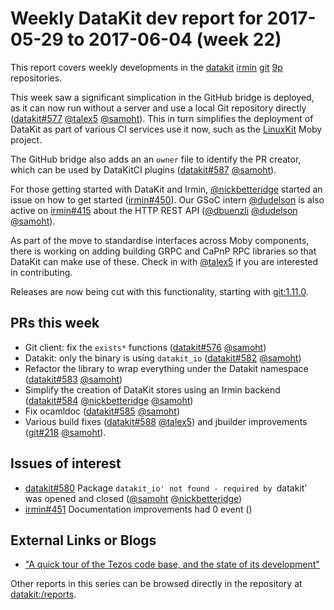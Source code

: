 # Weekly DataKit dev report for 2017-05-29 to 2017-06-04 (week 22)

This report covers weekly developments in the [datakit] [irmin] [git] [9p] repositories.

This week saw a significant simplication in the GitHub bridge is deployed, as it can now run without a server and use a local Git repository directly ([datakit#577] [@talex5] [@samoht]).  This in turn simplifies the deployment of DataKit as part of various CI services use it now, such as the [LinuxKit](https://github.com/linuxkit/linuxkit) Moby project.

The GitHub bridge also adds an an `owner` file to identify the PR creator, which can be used by DataKitCI plugins ([datakit#587] [@samoht]).

For those getting started with DataKit and Irmin, [@nickbetteridge] started an issue on how to get started ([irmin#450]).
Our GSoC intern [@dudelson] is also active on [irmin#415] about the HTTP REST API ([@dbuenzli] [@dudelson] [@samoht]).

As part of the move to standardise interfaces across Moby components, there is working on adding building GRPC and CaPnP RPC libraries so that DataKit can make use of these. Check in with [@talex5] if you are interested in contributing.

Releases are now being cut with this functionality, starting with [git:1.11.0].

## PRs this week

- Git client: fix the `exists*` functions ([datakit#576] [@samoht])
- Datakit: only the binary is using `datakit_io` ([datakit#582] [@samoht])
- Refactor the library to wrap everything under the Datakit namespace ([datakit#583] [@samoht])
- Simplify the creation of DataKit stores using an Irmin backend ([datakit#584] [@nickbetteridge] [@samoht])
- Fix ocamldoc ([datakit#585] [@samoht])
- Various build fixes ([datakit#588] [@talex5]) and jbuilder improvements ([git#218] [@samoht]).


## Issues of interest

- [datakit#580] Package `datakit_io' not found - required by `datakit' was opened and closed ([@samoht] [@nickbetteridge])
- [irmin#451] Documentation improvements had 0 event ()

## External Links or Blogs

- ["A quick tour of the Tezos code base, and the state of its development"](https://medium.com/tezos/a-quick-tour-of-the-tezos-code-base-and-the-state-of-its-development-c4e5fcb34b8a)

Other reports in this series can be browsed directly in the repository at [datakit:/reports](https://github.com/moby/datakit/tree/master/reports/).

[@dbuenzli]: https://github.com/dbuenzli
[@dudelson]: https://github.com/dudelson
[@nickbetteridge]: https://github.com/nickbetteridge
[@samoht]: https://github.com/samoht
[@talex5]: https://github.com/talex5
[irmin]: https://github.com/mirage/irmin
[irmin#415]: https://github.com/mirage/irmin/issues/415
[irmin#450]: https://github.com/mirage/irmin/issues/450
[irmin#451]: https://github.com/mirage/irmin/issues/451
[irmin#452]: https://github.com/mirage/irmin/pull/452
[9p]: https://github.com/mirage/ocaml-9p
[git]: https://github.com/mirage/ocaml-git
[git#218]: https://github.com/mirage/ocaml-git/pull/218
[git:1.11.0]: https://github.com/mirage/ocaml-git/releases/tag/1.11.0
[datakit]: https://github.com/moby/datakit
[datakit#576]: https://github.com/moby/datakit/pull/576
[datakit#577]: https://github.com/moby/datakit/pull/577
[datakit#580]: https://github.com/moby/datakit/issues/580
[datakit#582]: https://github.com/moby/datakit/pull/582
[datakit#583]: https://github.com/moby/datakit/pull/583
[datakit#584]: https://github.com/moby/datakit/pull/584
[datakit#585]: https://github.com/moby/datakit/pull/585
[datakit#586]: https://github.com/moby/datakit/issues/586
[datakit#587]: https://github.com/moby/datakit/pull/587
[datakit#588]: https://github.com/moby/datakit/pull/588

